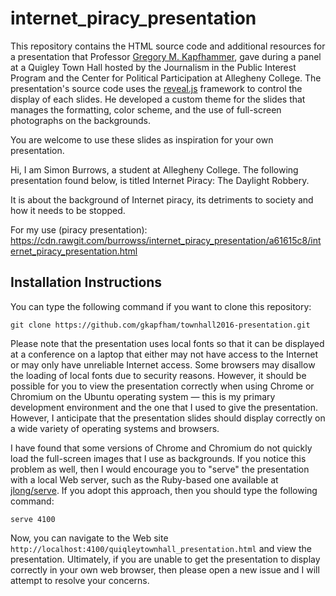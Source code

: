 # internet_piracy_presentation

This repository contains the HTML source code and additional resources for a
presentation that Professor [Gregory M.
Kapfhammer](http://www.cs.allegheny.edu/sites/gkapfham), gave during a panel at
a Quigley Town Hall hosted by the Journalism in the Public Interest Program and
the Center for Political Participation at Allegheny College. The presentation's
source code uses the [reveal.js](https://github.com/hakimel/reveal.js/)
framework to control the display of each slides. He developed a custom theme
for the slides that manages the formatting, color scheme, and the use of
full-screen photographs on the backgrounds.

You are welcome to use these slides as inspiration for your own presentation.

Hi, I am Simon Burrows, a student at Allegheny College. The following presentation found below, is titled Internet Piracy: The Daylight Robbery.

It is about the background of Internet piracy, its detriments to society and how it needs to be stopped.

For my use (piracy presentation): https://cdn.rawgit.com/burrowss/internet_piracy_presentation/a61615c8/internet_piracy_presentation.html

## Installation Instructions

You can type the following command if you want to clone this repository:

```shell
git clone https://github.com/gkapfham/townhall2016-presentation.git
```

Please note that the presentation uses local fonts so that it can be displayed
at a conference on a laptop that either may not have access to the Internet or
may only have unreliable Internet access. Some browsers may disallow the loading
of local fonts due to security reasons. However, it should be possible for you
to view the presentation correctly when using Chrome or Chromium on the Ubuntu
operating system &mdash; this is my primary development environment and the one
that I used to give the presentation. However, I anticipate that the
presentation slides should display correctly on a wide variety of operating
systems and browsers.

I have found that some versions of Chrome and Chromium do not quickly load the
full-screen images that I use as backgrounds. If you notice this problem as
well, then I would encourage you to "serve" the presentation with a local Web
server, such as the Ruby-based one available at
[jlong/serve](https://github.com/jlong/serve). If you adopt this approach, then
you should type the following command:

```shell
serve 4100
```

Now, you can navigate to the Web site
`http://localhost:4100/quiqleytownhall_presentation.html` and view the
presentation. Ultimately, if you are unable to get the presentation to display
correctly in your own web browser, then please open a new issue and I will
attempt to resolve your concerns.
